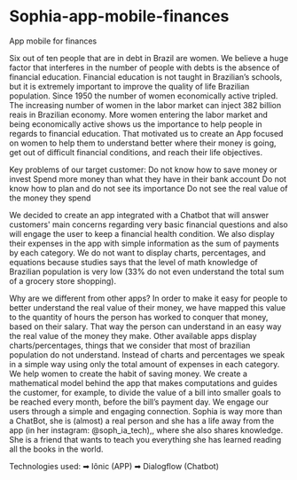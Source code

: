 # Sophia-app-mobile-finances
App mobile for finances

Six out of ten people that are in debt in Brazil are women. We believe a huge factor that interferes in the number of people with debts is the absence of financial education. Financial education is not taught in Brazilian’s schools, but it is extremely important to improve the quality of life Brazilian population. Since 1950 the number of women economically active tripled. The increasing number of women in the labor market can inject 382 billion reais in Brazilian economy. More women entering the labor market and being economically active shows us the importance to help people in regards to financial education. That motivated us to create an App focused on women to help them to understand better where their money is going, get out of difficult financial conditions, and reach their life objectives. 

Key problems of our target customer:
Do not know how to save money or invest 
Spend more money than what they have in their bank account 
Do not know how to plan and do not see its importance
Do not see the real value of the money they spend

We decided to create an app integrated with a Chatbot that will answer customers' main concerns regarding very basic financial questions and also will engage the user to keep a financial health condition. We also display their expenses in the app with simple information as the sum of payments by each category. We do not want to display charts, percentages, and equations because studies says that the level of math knowledge of Brazilian population is very low (33% do not even understand the total sum of a grocery store shopping).

Why are we different from other apps?
In order to make it easy for people to better understand the real value of their money, we have mapped this value to the quantity of hours the person has worked to conquer that money, based on their salary. That way the person can understand in an easy way the real value of the money they make. Other available apps display charts/percentages, things that we consider that most of brazilian population do not understand. Instead of charts and percentages we speak in a simple way using only the total amount of expenses in each category. 
We help women to create the habit of saving money. We create a mathematical model behind the app that makes computations and guides the customer, for example, to divide the value of a bill into smaller goals to be reached every month, before the bill’s payment day.
We engage our users through a simple and engaging connection. Sophia is way more than a ChatBot, she is (almost) a real person and she has a life away from the app (in her instagram: @soph_ia_tech),, where she also shares knowledge. She is a friend that wants to teach you everything she has learned reading all the books in the world.

Technologies used:
➡  Iônic (APP)	➡  Dialogflow (Chatbot)
